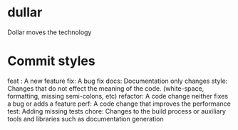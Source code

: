 # dullar
Dollar moves the technology

# Commit styles
feat : A new feature
fix: A bug fix
docs: Documentation only changes
style: Changes that do not effect the meaning of the code. (white-space, formatting, missing semi-colons, etc)
refactor: A code change neither fixes a bug or adds a feature
perf: A code change that improves the performance
test: Adding missing tests
chore: Changes to the build process or auxiliary tools and libraries such as documentation generation